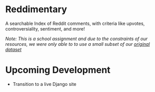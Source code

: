 # Reddimentary
A searchable Index of Reddit comments, with criteria like upvotes, controversiality, sentiment, and more! 

*Note: This is a school assignment and due to the constraints of our resources, we were only able to to use a small subset of our [original dataset](https://www.reddit.com/r/datasets/comments/3bxlg7/i_have_every_publicly_available_reddit_comment/)*

# Upcoming Development

- Transition to a live Django site 



